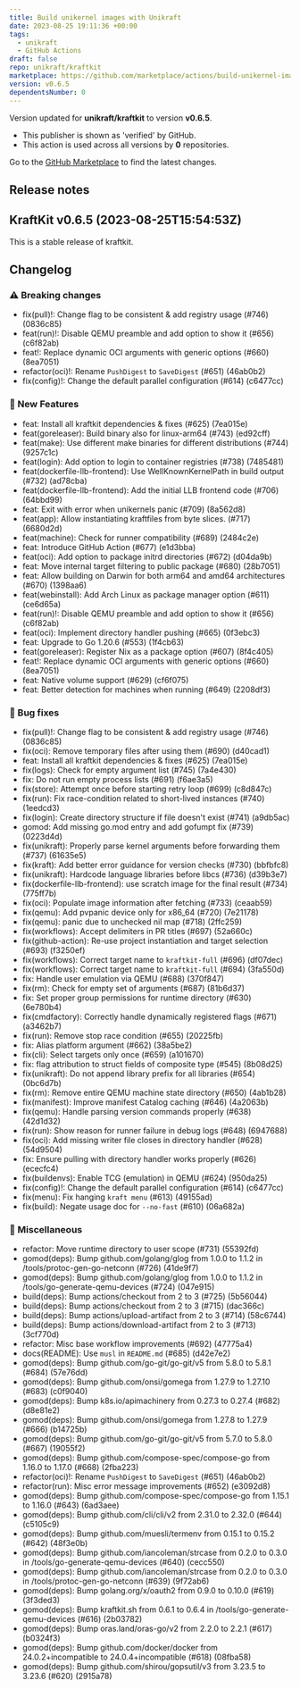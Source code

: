 ```yaml
---
title: Build unikernel images with Unikraft
date: 2023-08-25 19:11:36 +00:00
tags:
  - unikraft
  - GitHub Actions
draft: false
repo: unikraft/kraftkit
marketplace: https://github.com/marketplace/actions/build-unikernel-images-with-unikraft
version: v0.6.5
dependentsNumber: 0
---
```



Version updated for **unikraft/kraftkit** to version **v0.6.5**.
- This publisher is shown as 'verified' by GitHub.
- This action is used across all versions by **0** repositories.

Go to the [GitHub Marketplace](https://github.com/marketplace/actions/build-unikernel-images-with-unikraft) to find the latest changes.

## Release notes

## KraftKit v0.6.5 (2023-08-25T15:54:53Z)

This is a stable release of kraftkit.

## Changelog

### ⚠️ Breaking changes

* fix(pull)!: Change flag to be consistent & add registry usage (#746) (0836c85)
* feat(run)!: Disable QEMU preamble and add option to show it  (#656) (c6f82ab)
* feat!: Replace dynamic OCI arguments with generic options (#660) (8ea7051)
* refactor(oci)!: Rename `PushDigest` to `SaveDigest` (#651) (46ab0b2)
* fix(config)!: Change the default parallel configuration (#614) (c6477cc)

### 🚀 New Features

* feat: Install all kraftkit dependencies & fixes (#625) (7ea015e)
* feat(goreleaser): Build binary also for linux-arm64 (#743) (ed92cff)
* feat(make): Use different make binaries for different distributions (#744) (9257c1c)
* feat(login): Add option to login to container registries (#738) (7485481)
* feat(dockerfile-llb-frontend): Use WellKnownKernelPath in build output (#732) (ad78cba)
* feat(dockerfile-llb-frontend): Add the initial LLB frontend code (#706) (64bbd99)
* feat: Exit with error when unikernels panic (#709) (8a562d8)
* feat(app): Allow instantiating kraftfiles from byte slices. (#717) (6680d2d)
* feat(machine): Check for runner compatibility (#689) (2484c2e)
* feat: Introduce GitHub Action (#677) (e1d3bba)
* feat(oci): Add option to package initrd directories (#672) (d04da9b)
* feat: Move internal target filtering to public package (#680) (28b7051)
* feat: Allow building on Darwin for both arm64 and amd64 architectures (#670) (1398aa6)
* feat(webinstall): Add Arch Linux as package manager option (#611) (ce6d65a)
* feat(run)!: Disable QEMU preamble and add option to show it  (#656) (c6f82ab)
* feat(oci): Implement directory handler pushing (#665) (0f3ebc3)
* feat: Upgrade to Go 1.20.6 (#553) (1f4cb63)
* feat(goreleaser): Register Nix as a package option (#607) (8f4c405)
* feat!: Replace dynamic OCI arguments with generic options (#660) (8ea7051)
* feat: Native volume support (#629) (cf6f075)
* feat: Better detection for machines when running (#649) (2208df3)


### 🐛 Bug fixes

* fix(pull)!: Change flag to be consistent & add registry usage (#746) (0836c85)
* fix(oci): Remove temporary files after using them (#690) (d40cad1)
* feat: Install all kraftkit dependencies & fixes (#625) (7ea015e)
* fix(logs): Check for empty argument list (#745) (7a4e430)
* fix: Do not run empty process lists (#691) (f6ae3a5)
* fix(store): Attempt once before starting retry loop (#699) (c8d847c)
* fix(run): Fix race-condition related to short-lived instances (#740) (1eedcd3)
* fix(login): Create directory structure if file doesn't exist (#741) (a9db5ac)
* gomod: Add missing go.mod entry and add gofumpt fix (#739) (0223d4d)
* fix(unikraft): Properly parse kernel arguments before forwarding them (#737) (61635e5)
* fix(kraft): Add better error guidance for version checks (#730) (bbfbfc8)
* fix(unikraft): Hardcode language libraries before libcs (#736) (d39b3e7)
* fix(dockerfile-llb-frontend): use scratch image for the final result (#734) (775ff7b)
* fix(oci): Populate image information after fetching (#733) (ceaab59)
* fix(qemu): Add pvpanic device only for x86_64 (#720) (7e21178)
* fix(qemu): panic due to unchecked nil map (#718) (2ffc259)
* fix(workflows): Accept delimiters in PR titles (#697) (52a660c)
* fix(github-action): Re-use project instantiation and target selection (#693) (f3250ef)
* fix(workflows): Correct target name to `kraftkit-full` (#696) (df07dec)
* fix(workflows): Correct target name to `kraftkit-full` (#694) (3fa550d)
* fix: Handle user emulation via QEMU (#688) (370f847)
* fix(rm): Check for empty set of arguments (#687) (81b6d37)
* fix: Set proper group permissions for runtime directory (#630) (6e780b4)
* fix(cmdfactory): Correctly handle dynamically registered flags (#671) (a3462b7)
* fix(run): Remove stop race condition (#655) (20225fb)
* fix: Alias platform argument (#662) (38a5be2)
* fix(cli): Select targets only once (#659) (a101670)
* fix: flag attribution to struct fields of composite type (#545) (8b08d25)
* fix(unikraft): Do not append library prefix for all libraries (#654) (0bc6d7b)
* fix(rm): Remove entire QEMU machine state directory (#650) (4ab1b28)
* fix(manifest): Improve manifest Catalog caching (#646) (4a2063b)
* fix(qemu): Handle parsing version commands properly (#638) (42d1d32)
* fix(run): Show reason for runner failure in debug logs (#648) (6947688)
* fix(oci): Add missing writer file closes in directory handler (#628) (54d9504)
* fix: Ensure pulling with directory handler works properly (#626) (ececfc4)
* fix(buildenvs): Enable TCG (emulation) in QEMU (#624) (950da25)
* fix(config)!: Change the default parallel configuration (#614) (c6477cc)
* fix(menu): Fix hanging `kraft menu` (#613) (49155ad)
* fix(build): Negate usage doc for `--no-fast` (#610) (06a682a)

### 🐒 Miscellaneous

* refactor: Move runtime directory to user scope (#731) (55392fd)
* gomod(deps): Bump github.com/golang/glog from 1.0.0 to 1.1.2 in /tools/protoc-gen-go-netconn (#726) (41de9f7)
* gomod(deps): Bump github.com/golang/glog from 1.0.0 to 1.1.2 in /tools/go-generate-qemu-devices (#724) (047e915)
* build(deps): Bump actions/checkout from 2 to 3 (#725) (5b56044)
* build(deps): Bump actions/checkout from 2 to 3 (#715) (dac366c)
* build(deps): Bump actions/upload-artifact from 2 to 3 (#714) (58c6744)
* build(deps): Bump actions/download-artifact from 2 to 3 (#713) (3cf770d)
* refactor: Misc base workflow improvements (#692) (47775a4)
* docs(README): Use `musl` in `README.md` (#685) (d42e7e2)
* gomod(deps): Bump github.com/go-git/go-git/v5 from 5.8.0 to 5.8.1 (#684) (57e76dd)
* gomod(deps): Bump github.com/onsi/gomega from 1.27.9 to 1.27.10 (#683) (c0f9040)
* gomod(deps): Bump k8s.io/apimachinery from 0.27.3 to 0.27.4 (#682) (d8e81e2)
* gomod(deps): Bump github.com/onsi/gomega from 1.27.8 to 1.27.9 (#666) (b14725b)
* gomod(deps): Bump github.com/go-git/go-git/v5 from 5.7.0 to 5.8.0 (#667) (19055f2)
* gomod(deps): Bump github.com/compose-spec/compose-go from 1.16.0 to 1.17.0 (#668) (2fba223)
* refactor(oci)!: Rename `PushDigest` to `SaveDigest` (#651) (46ab0b2)
* refactor(run): Misc error message improvements (#652) (e3092d8)
* gomod(deps): Bump github.com/compose-spec/compose-go from 1.15.1 to 1.16.0 (#643) (6ad3aee)
* gomod(deps): Bump github.com/cli/cli/v2 from 2.31.0 to 2.32.0 (#644) (c5105c9)
* gomod(deps): Bump github.com/muesli/termenv from 0.15.1 to 0.15.2 (#642) (48f3e0b)
* gomod(deps): Bump github.com/iancoleman/strcase from 0.2.0 to 0.3.0 in /tools/go-generate-qemu-devices (#640) (cecc550)
* gomod(deps): Bump github.com/iancoleman/strcase from 0.2.0 to 0.3.0 in /tools/protoc-gen-go-netconn (#639) (9f72ab6)
* gomod(deps): Bump golang.org/x/oauth2 from 0.9.0 to 0.10.0 (#619) (3f3ded3)
* gomod(deps): Bump kraftkit.sh from 0.6.1 to 0.6.4 in /tools/go-generate-qemu-devices (#616) (2b03782)
* gomod(deps): Bump oras.land/oras-go/v2 from 2.2.0 to 2.2.1 (#617) (b0324f3)
* gomod(deps): Bump github.com/docker/docker from 24.0.2+incompatible to 24.0.4+incompatible (#618) (08fba58)
* gomod(deps): Bump github.com/shirou/gopsutil/v3 from 3.23.5 to 3.23.6 (#620) (2915a78)



